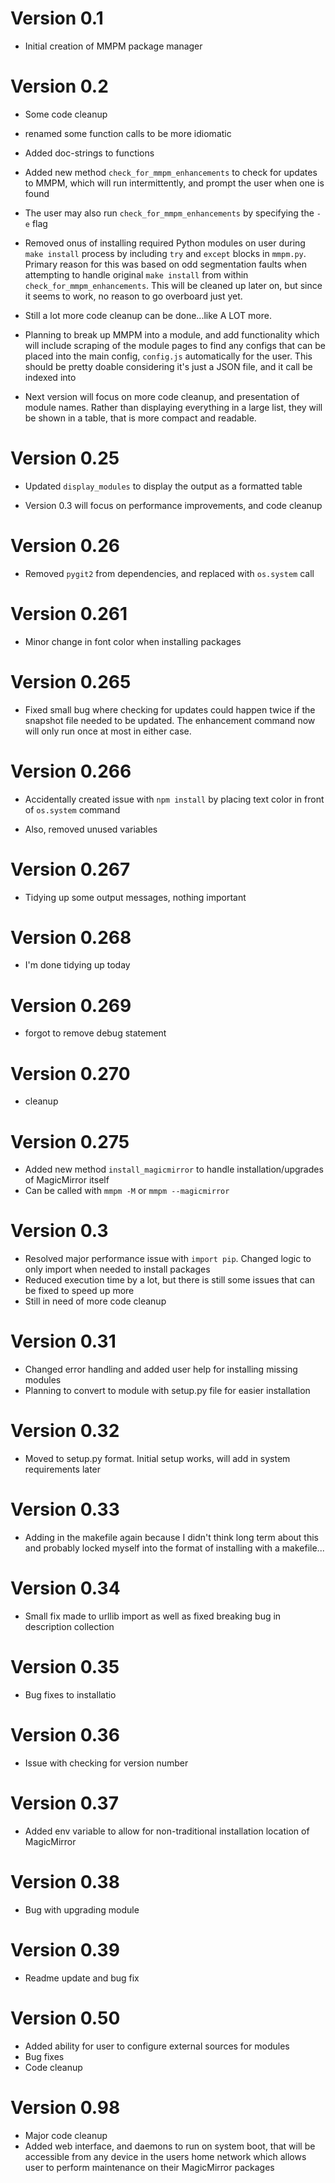 # Version 0.1

- Initial creation of MMPM package manager

# Version 0.2

- Some code cleanup

- renamed some function calls to be more idiomatic

- Added doc-strings to functions

- Added new method `check_for_mmpm_enhancements` to check for updates to MMPM, which will run
  intermittently, and prompt the user when one is found

- The user may also run `check_for_mmpm_enhancements` by specifying the `-e` flag

- Removed onus of installing required Python modules on user during `make install` process by
  including `try` and `except` blocks in `mmpm.py`. Primary reason for this was based on odd
  segmentation faults when attempting to handle original `make install` from within
  `check_for_mmpm_enhancements`. This will be cleaned up later on, but since it seems to work, no
  reason to go overboard just yet.

- Still a lot more code cleanup can be done...like A LOT more.

- Planning to break up MMPM into a module, and add functionality which will include scraping of the
  module pages to find any configs that can be placed into the main config, `config.js`
  automatically for the user. This should be pretty doable considering it's just a JSON file, and it
  call be indexed into

- Next version will focus on more code cleanup, and presentation of module names. Rather than
  displaying everything in a large list, they will be shown in a table, that is more compact and
  readable.

# Version 0.25

- Updated `display_modules` to display the output as a formatted table

- Version 0.3 will focus on performance improvements, and code cleanup

# Version 0.26

- Removed `pygit2` from dependencies, and replaced with `os.system` call

# Version 0.261

- Minor change in font color when installing packages

# Version 0.265

- Fixed small bug where checking for updates could happen twice if the snapshot file needed to be
  updated. The enhancement command now will only run once at most in either case.

# Version 0.266

- Accidentally created issue with `npm install` by placing text color in front of `os.system`
  command

- Also, removed unused variables

# Version 0.267

- Tidying up some output messages, nothing important

# Version 0.268

- I'm done tidying up today

# Version 0.269

- forgot to remove debug statement

# Version 0.270

- cleanup

# Version 0.275

- Added new method `install_magicmirror` to handle installation/upgrades of MagicMirror itself
- Can be called with `mmpm -M` or `mmpm --magicmirror`

# Version 0.3

- Resolved major performance issue with `import pip`. Changed logic to only import when needed to
  install packages
- Reduced execution time by a lot, but there is still some issues that can be fixed to speed up more
- Still in need of more code cleanup

# Version 0.31

- Changed error handling and added user help for installing missing modules
- Planning to convert to module with setup.py file for easier installation

# Version 0.32

- Moved to setup.py format. Initial setup works, will add in system requirements later

# Version 0.33

- Adding in the makefile again because I didn't think long term about this and probably locked
  myself into the format of installing with a makefile...

# Version 0.34

- Small fix made to urllib import as well as fixed breaking bug in description collection

# Version 0.35

- Bug fixes to installatio

# Version 0.36

- Issue with checking for version number

# Version 0.37

- Added env variable to allow for non-traditional installation location of MagicMirror

# Version 0.38

- Bug with upgrading module

# Version 0.39

- Readme update and bug fix

# Version 0.50

- Added ability for user to configure external sources for modules
- Bug fixes
- Code cleanup

# Version 0.98

- Major code cleanup
- Added web interface, and daemons to run on system boot, that will be accessible from any device in
the users home network which allows user to perform maintenance on their MagicMirror packages
